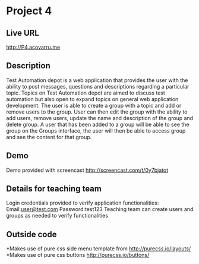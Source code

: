 # Project 4

## Live URL
<http://P4.acovarru.me>

## Description
Test Automation depot is a web application that provides the user with the ability to post messages, questions and descriptions regarding a particular topic. Topics on Test Automation depot are aimed to discuss test automation but also open to expand topics on general web application development.
The user is able to create a group with a topic and add or remove users to the group.
User can then edit the group with the ability to add users, remove users, update the name and description of the group and delete group.
A user that has been added to a group will be able to see the group on the Groups interface, the user will then be able to access group and see the content for that group.

## Demo
Demo provided with screencast
http://screencast.com/t/0y7bjatot

## Details for teaching team
Login credentials provided to verify application functionalities:
Email:user@test.com
Password:test123 
Teaching team can create users and groups as needed to verify functionalities

## Outside code
*Makes use of pure css side menu template from http://purecss.io/layouts/ 
*Makes use of pure css buttons http://purecss.io/buttons/



